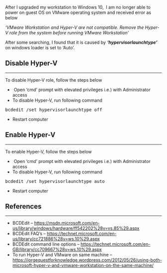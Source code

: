 
After I upgraded my workstation to Windows 10,  I am no longer able to power on guest OS on VMware operating system and received error as below

_&#8216;VMware Workstation and Hyper-V are not compatible. Remove the Hyper-V role from the system before running VMware Workstation&#8217;_

After some searching, I found that it is caused by _**&#8216;hypervisorlaunchtype&#8217;**_ on windows loader is set to &#8216;Auto&#8217;.

## Disable Hyper-V

* * *

To disable Hyper-V role, follow the steps below

  *  Open &#8216;cmd&#8217; prompt with elevated privileges i.e.) with Administrator access
  * To disable Hyper-V, run following command

<pre class="lang:default decode:true" title="Disable Hyper-V">bcdedit /set hypervisorlaunchtype off</pre>

  * Restart computer

## Enable Hyper-V

* * *

To enable Hyper-V, follow the steps below

  *  Open &#8216;cmd&#8217; prompt with elevated privileges i.e.) with Administrator access
  * To disable Hyper-V, run following command

<pre class="lang:default decode:true " title="Enable Hyper-V">bcdedit /set hypervisorlaunchtype auto</pre>

  * Restart computer

## References

* * *

  * BCDEdit &#8211; <a href="https://msdn.microsoft.com/en-us/library/windows/hardware/ff542202%28v=vs.85%29.aspx" target="_blank" rel="noopener noreferrer">https://msdn.microsoft.com/en-us/library/windows/hardware/ff542202%28v=vs.85%29.aspx</a>
  * BCDEdit FAQ&#8217;s &#8211; <a href="https://technet.microsoft.com/en-us/library/cc721886%28v=ws.10%29.aspx" target="_blank" rel="noopener noreferrer">https://technet.microsoft.com/en-us/library/cc721886%28v=ws.10%29.aspx</a>
  * BCDEdit command line options &#8211; <a href="https://technet.microsoft.com/en-GB/library/cc709667%28v=ws.10%29.aspx" target="_blank" rel="noopener noreferrer">https://technet.microsoft.com/en-GB/library/cc709667%28v=ws.10%29.aspx</a>
  * To run Hyper-V and VMware on same machine &#8211; <a href="https://jorgequestforknowledge.wordpress.com/2012/05/26/using-both-microsoft-hyper-v-and-vmware-workstation-on-the-same-machine/" target="_blank" rel="noopener noreferrer">https://jorgequestforknowledge.wordpress.com/2012/05/26/using-both-microsoft-hyper-v-and-vmware-workstation-on-the-same-machine/</a>